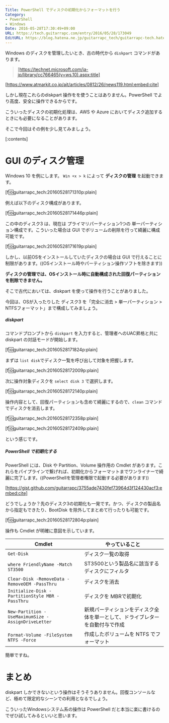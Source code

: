 ```yaml
---
Title: PowerShell でディスクの初期化からフォーマットを行う
Category:
- PowerShell
- Windows
Date: 2016-05-28T17:30:49+09:00
URL: https://tech.guitarrapc.com/entry/2016/05/28/173049
EditURL: https://blog.hatena.ne.jp/guitarrapc_tech/guitarrapc-tech.hatenablog.com/atom/entry/6653812171398583236
---
```


Windows のディスクを管理したいとき、古の時代から `diskpart` コマンドがあります。

> [https://technet.microsoft.com/ja-jp/library/cc766465(v=ws.10).aspx:title]

[https://www.atmarkit.co.jp/ait/articles/0812/26/news119.html:embed:cite]

しかし現在これらのdiskpart 操作をを使うことはありません。PowerShell でより高度、安全に操作できるからです。

こういったディスクの初期化処理は、AWS や Azure においてディスク追加するときにも必要になることがあります。

そこで今回はその例を少し見てみましょう。


[:contents]

# GUI のディスク管理

Windows 10 を例にします。 `Win +x > k` によって **ディスクの管理** を起動できます。

[f:id:guitarrapc_tech:20160528171310p:plain]

例えば以下のディスク構成があります。

[f:id:guitarrapc_tech:20160528171446p:plain]

この中のディスク3 は、現在は プライマリパーティション1つの 単一パーティション構成です。こういった場合は GUI でボリュームの削除を行って綺麗に構成可能です。

[f:id:guitarrapc_tech:20160528171619p:plain]

しかし、以前OSをインストールしていたディスクの場合は GUI で行えることに制限があります。((OSインストール時やパーティション操作ソフトを除きます))

**ディスクの管理では、OSインストール時に自動構成された回復パーティションを削除できません。**

そこで古代においては、diskpart を使って操作を行うことがありました。

今回は、OSが入ったりした ディスク3 を「完全に消去 > 単一パーティション > NTFSフォーマット」まで構成してみましょう。

##### diskpart

コマンドプロンプトから `diskpart` を入力すると、管理者へのUAC昇格と共に diskpart の対話モードが開始します。

[f:id:guitarrapc_tech:20160528171824p:plain]

まずは `list disk`でディスク一覧を呼び出して対象を把握します。

[f:id:guitarrapc_tech:20160528172009p:plain]

次に操作対象ディスクを `select disk 3` で選択します。

[f:id:guitarrapc_tech:20160528172140p:plain]

操作内容として、回復パーティションも含めて綺麗にするので、`clean` コマンドでディスクを消去します。

[f:id:guitarrapc_tech:20160528172358p:plain]

[f:id:guitarrapc_tech:20160528172409p:plain]

という感じです。

##### PowerShell で初期化する

PowerShell には、Disk や Partition、Volume 操作用の Cmdlet があります。これらをパイプラインで繋げれば、初期化からフォーマットまでワンライナーで綺麗に完了します。((PowerShellを管理者権限で起動する必要があります))

[https://gist.github.com/guitarrapc/3755ade7430fef73964d3f124430acf3:embed:cite]

どうでしょうか？先のディスク3の初期化も一発です。かつ、ディスクの製品名から指定もできたり、BootDisk を除外してまとめて行ったりも可能です。

[f:id:guitarrapc_tech:20160528172804p:plain]

操作も Cmdlet が明確に意図を示しています。

Cmdlet | やっていること
---- | ----
`Get-Disk ` | ディスク一覧の取得
`where FriendlyName -Match ST3500 ` | ST3500という製品名に該当するディスクにフィルタ
`Clear-Disk -RemoveData -RemoveOEM -PassThru ` | ディスクを消去
`Initialize-Disk -PartitionStyle MBR -PassThru ` | ディスクを MBRで初期化
`New-Partition -UseMaximumSize -AssignDriveLetter ` | 新規パーティションをディスク全体を単一として、ドライブレターを自動付与で作成
`Format-Volume -FileSystem NTFS -Force` | 作成したボリュームを NTFS でフォーマット

簡単ですね。

# まとめ

diskpart しかできないという操作はそうそうありません。回復コンソールなど、極めて限定的なシーンでの利用となるでしょう。

こういったWindowsシステム系の操作は PowerShell だと本当に楽に書けるのでぜひ試してみるといいと思います。
